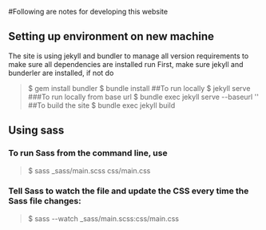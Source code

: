#Following are notes for developing this website
## Setting up environment on new machine
The site is using jekyll and bundler to manage all version requirements
to make sure all dependencies are installed run
First, make sure jekyll and bunderler are installed, if not do
> $ gem install bundler
> $ bundle install
##To run locally
> $ jekyll serve
###To run locally from base url
> $ bundle exec jekyll serve --baseurl ''
##To build the site
> $ bundle exec jekyll build
## Using sass
### To run Sass from the command line, use
> $ sass _sass/main.scss css/main.css
### Tell Sass to watch the file and update the CSS every time the Sass file changes:
> $ sass --watch _sass/main.scss:css/main.css
